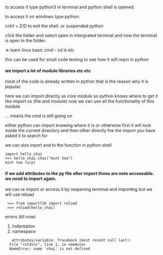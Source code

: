 to access it type python3 in terminal and python shell is opened. 

to access it on windows type python.

cntrl + Z/D to exit the shell. or suspended python


click the folder and select open in intergrated terminal and now the terminal is open in the folder. 

=> learn linux basic cmd - cd ls etc

this can be used for small code testing to see how it will react in python

#### we import a lot of module libraries etc etc 
most of the code is already written in python that is the reason why it is popular.

here we can import directly as core module so python knows where to get it 
              like import os (file and module) now we can use all the functionality of this module

... means the cmd is still going on 

either python can import knowing where it is or otherwise first it will look inside the current directory and then other directly foe the import you have asked it to search for


we can also inport and to the function in python shell
 ```
import hello_chai
>>> hello_chai.chai("mint tea")
mint tea (o/p)
 ```
#### if we add attributes to the py file after import those are note accessable. we need to import again.
 we can re import or access it by reopening terminal and importing but we will use reload
```
 >>> from importlib import reload
 >>> reload(hello_chai)
```
errors (till now)
1. Indentation
2. namespace <stdin>
```
   attributes/variable: Traceback (most recent call last):
  File "<stdin>", line 1, in <module>
  NameError: name 'chai' is not defined
```

